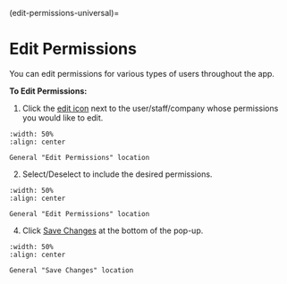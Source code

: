 
(edit-permissions-universal)=
# Edit Permissions


You can edit permissions for various types of users throughout the app. 

**To Edit Permissions:**


1. Click the [edit icon](#edit-icon) next to the user/staff/company whose permissions you would like to edit. 

```{lazyfigure} ../../_static/solo_app/Universal/actions/edit-permissions-generic-location.webp
:width: 50%
:align: center

General "Edit Permissions" location
```

2. Select/Deselect to include the desired permissions. 


```{lazyfigure} ../../_static/solo_app/Universal/actions/edit-permissions-generic-location.webp
:width: 50%
:align: center

General "Edit Permissions" location
```

4. Click [Save Changes](#save-changes) at the bottom of the pop-up.


```{lazyfigure} ../../_static/solo_app/Universal/actions/edit-permissions-generic-save-location.webp
:width: 50%
:align: center

General "Save Changes" location
```